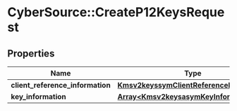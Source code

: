 # CyberSource::CreateP12KeysRequest

## Properties
Name | Type | Description | Notes
------------ | ------------- | ------------- | -------------
**client_reference_information** | [**Kmsv2keyssymClientReferenceInformation**](Kmsv2keyssymClientReferenceInformation.md) |  | [optional] 
**key_information** | [**Array&lt;Kmsv2keysasymKeyInformation&gt;**](Kmsv2keysasymKeyInformation.md) |  | [optional] 


